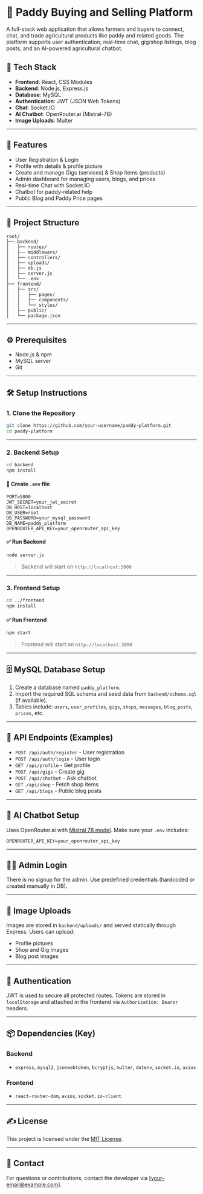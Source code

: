 # 🌾 Paddy Buying and Selling Platform

A full-stack web application that allows farmers and buyers to connect, chat, and trade agricultural products like paddy and related goods. The platform supports user authentication, real-time chat, gig/shop listings, blog posts, and an AI-powered agricultural chatbot.

## 🧱 Tech Stack

- **Frontend**: React, CSS Modules
- **Backend**: Node.js, Express.js
- **Database**: MySQL
- **Authentication**: JWT (JSON Web Tokens)
- **Chat**: Socket.IO
- **AI Chatbot**: OpenRouter.ai (Mistral-7B)
- **Image Uploads**: Multer

---

## 🚀 Features

- User Registration & Login
- Profile with details & profile picture
- Create and manage Gigs (services) & Shop items (products)
- Admin dashboard for managing users, blogs, and prices
- Real-time Chat with Socket.IO
- Chatbot for paddy-related help
- Public Blog and Paddy Price pages

---

## 📁 Project Structure

```
root/
├── backend/
│   ├── routes/
│   ├── middleware/
│   ├── controllers/
│   ├── uploads/
│   ├── db.js
│   ├── server.js
│   └── .env
├── frontend/
│   ├── src/
│   │   ├── pages/
│   │   ├── components/
│   │   └── styles/
│   ├── public/
│   └── package.json
```

---

## ⚙️ Prerequisites

- Node.js & npm
- MySQL server
- Git

---

## 🛠️ Setup Instructions

### 1. Clone the Repository

```bash
git clone https://github.com/your-username/paddy-platform.git
cd paddy-platform
```

---

### 2. Backend Setup

```bash
cd backend
npm install
```

#### 🔐 Create `.env` file

```env
PORT=5000
JWT_SECRET=your_jwt_secret
DB_HOST=localhost
DB_USER=root
DB_PASSWORD=your_mysql_password
DB_NAME=paddy_platform
OPENROUTER_API_KEY=your_openrouter_api_key
```

#### ✅ Run Backend

```bash
node server.js
```

> Backend will start on `http://localhost:5000`

---

### 3. Frontend Setup

```bash
cd ../frontend
npm install
```

#### ✅ Run Frontend

```bash
npm start
```

> Frontend will start on `http://localhost:3000`

---

## 🗄️ MySQL Database Setup

1. Create a database named `paddy_platform`.
2. Import the required SQL schema and seed data from `backend/schema.sql` (if available).
3. Tables include: `users`, `user_profiles`, `gigs`, `shops`, `messages`, `blog_posts`, `prices`, etc.

---

## 🔌 API Endpoints (Examples)

- `POST /api/auth/register` - User registration
- `POST /api/auth/login` - User login
- `GET /api/profile` - Get profile
- `POST /api/gigs` - Create gig
- `POST /api/chatbot` - Ask chatbot
- `GET /api/shop` - Fetch shop items
- `GET /api/blogs` - Public blog posts

---

## 🧠 AI Chatbot Setup

Uses OpenRouter.ai with [Mistral 7B model](https://openrouter.ai/docs#models). Make sure your `.env` includes:

```env
OPENROUTER_API_KEY=your_openrouter_api_key
```

---

## 👨‍💼 Admin Login

There is no signup for the admin. Use predefined credentials (hardcoded or created manually in DB).

---

## 📸 Image Uploads

Images are stored in `backend/uploads/` and served statically through Express. Users can upload:

- Profile pictures
- Shop and Gig images
- Blog post images

---

## 🔐 Authentication

JWT is used to secure all protected routes. Tokens are stored in `localStorage` and attached in the frontend via `Authorization: Bearer` headers.

---

## 📦 Dependencies (Key)

### Backend

- `express`, `mysql2`, `jsonwebtoken`, `bcryptjs`, `multer`, `dotenv`, `socket.io`, `axios`

### Frontend

- `react-router-dom`, `axios`, `socket.io-client`

---

## ✍️ License

This project is licensed under the [MIT License](LICENSE).

---

## 💬 Contact

For questions or contributions, contact the developer via [your-email@example.com].
